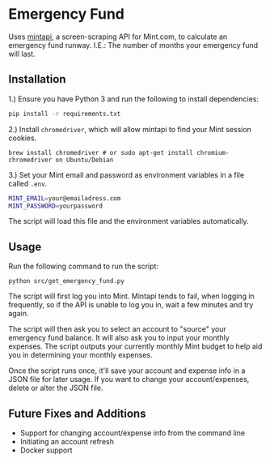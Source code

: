 # Emergency Fund

Uses [mintapi](https://github.com/mrooney/mintapi), a screen-scraping API for Mint.com, to calculate an emergency fund runway. I.E.: The number of months your emergency fund will last.

## Installation

1.) Ensure you have Python 3 and run the following to install dependencies:

```bash
pip install -r requirements.txt
```

2.) Install `chromedriver`, which will allow mintapi to find your Mint session cookies.

```
brew install chromedriver # or sudo apt-get install chromium-chromedriver on Ubuntu/Debian
```

3.) Set your Mint email and password as environment variables in a file called `.env`.

```bash
MINT_EMAIL=your@emailadress.com
MINT_PASSWORD=yourpassword
```

The script will load this file and the environment variables automatically.

## Usage

Run the following command to run the script:

```
python src/get_emergency_fund.py
```

The script will first log you into Mint. Mintapi tends to fail, when logging in frequently, so if the API is unable to log you in, wait a few minutes and try again.

The script will then ask you to select an account to "source" your emergency fund balance. It will also ask you to input your monthly expenses. The script outputs your currently monthly Mint budget to help aid you in determining your monthly expenses.

Once the script runs once, it'll save your account and expense info in a JSON file for later usage. If you want to change your account/expenses, delete or alter the JSON file.

## Future Fixes and Additions

* Support for changing account/expense info from the command line
* Initiating an account refresh
* Docker support

